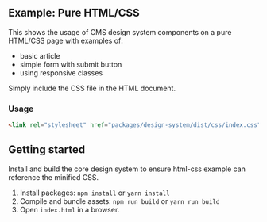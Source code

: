 ## Example: Pure HTML/CSS

This shows the usage of CMS design system components on a pure HTML/CSS page with examples of:
- basic article
- simple form with submit button
- using responsive classes 

Simply include the CSS file in the HTML document.

### Usage

```html
<link rel="stylesheet" href="packages/design-system/dist/css/index.css" />
```

## Getting started

Install and build the core design system to ensure html-css example can reference the minified CSS.

1. Install packages: `npm install` or `yarn install`
1. Compile and bundle assets: `npm run build` or `yarn run build`
1. Open `index.html` in a browser.
